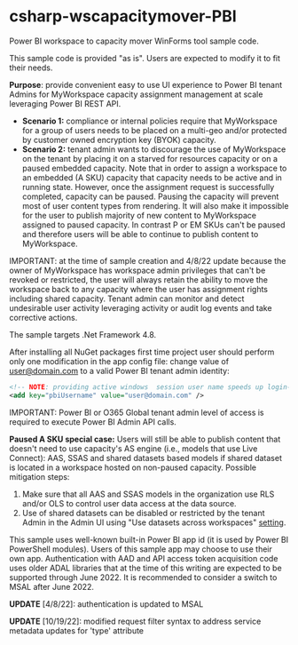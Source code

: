 # csharp-wscapacitymover-PBI

Power BI workspace to capacity mover WinForms tool sample code.

This sample code is provided "as is".  Users are expected to modify it to fit their needs.

**Purpose**: provide convenient easy to use UI experience to Power BI tenant Admins for MyWorkspace capacity assignment management at scale leveraging Power BI REST API.

* **Scenario 1:** compliance or internal policies require that MyWorkspace for a group of users needs to be placed on a multi-geo and/or protected by customer owned encryption key (BYOK) capacity.
* **Scenario 2:** tenant admin wants to discourage the use of MyWorkspace on the tenant by placing it on a starved for resources capacity or on a paused embedded capacity.  Note that in order to assign a workspace to an embedded (A SKU) capacity that capacity needs to be active and in running state.  However, once the assignment request is successfully completed, capacity can be paused.  Pausing the capacity will prevent most of user content types from rendering. It will also make it impossible for the user to publish majority of new content to MyWorkspace assigned to paused capacity.  In contrast P or EM SKUs can't be paused and therefore users will be able to continue to publish content to MyWorkspace.

IMPORTANT: at the time of sample creation and 4/8/22 update because the owner of MyWorkspace has workspace admin privileges that can't be revoked or restricted, the user will always retain the ability to move the workspace back to any capacity where the user has assignment rights including shared capacity. Tenant admin can monitor and detect undesirable user activity leveraging activity or audit log events and take corrective actions.

The sample targets .Net Framework 4.8.

After installing all NuGet packages first time project user should perform only one modification in the app config file: change value of user@domain.com to a valid Power BI tenant admin identity:

```xml
<!-- NOTE: providing active windows  session user name speeds up login-->
<add key="pbiUsername" value="user@domain.com" />
 ```

IMPORTANT: Power BI or O365 Global tenant admin level of access is required to execute Power BI Admin API calls.

**Paused A SKU special case:** Users will still be able to publish content that doesn't need to use capacity's AS engine (i.e., models that use Live Connect): AAS, SSAS and shared datasets based models if shared dataset is located in a workspace hosted on non-paused capacity.  Possible mitigation steps:
1. Make sure that all AAS and SSAS models in the organization use RLS and/or OLS to control user data access at the data source.
2. Use of shared datasets can be disabled or restricted by the tenant Admin in the Admin UI using "Use datasets across workspaces" [setting](https://docs.microsoft.com/en-us/power-bi/connect-data/service-datasets-admin-across-workspaces).


This sample uses well-known built-in Power BI app id (it is used by Power BI PowerShell modules).  Users of this sample app may choose to use their own app.  Authentication with AAD and API access token acquisition code uses older ADAL libraries that at the time of this writing are expected to be supported through June 2022.  It is recommended to consider a switch to MSAL after June 2022.

**UPDATE** [4/8/22]: authentication is updated to MSAL

**UPDATE** [10/19/22]: modified request filter syntax to address service metadata updates for 'type' attribute

